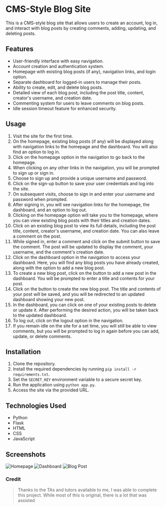 # CMS-Style Blog Site

This is a CMS-style blog site that allows users to create an account, log in, and interact with blog posts by creating comments, adding, updating, and deleting posts.

## Features

- User-friendly interface with easy navigation.
- Account creation and authentication system.
- Homepage with existing blog posts (if any), navigation links, and login option.
- Separate dashboard for logged-in users to manage their posts.
- Ability to create, edit, and delete blog posts.
- Detailed view of each blog post, including the post title, content, creator's username, and creation date.
- Commenting system for users to leave comments on blog posts.
- Idle session timeout feature for enhanced security.

## Usage

1. Visit the site for the first time.
2. On the homepage, existing blog posts (if any) will be displayed along with navigation links to the homepage and the dashboard. You will also find an option to log in.
3. Click on the homepage option in the navigation to go back to the homepage.
4. When clicking on any other links in the navigation, you will be prompted to sign up or sign in.
5. Choose to sign up and provide a unique username and password.
6. Click on the sign-up button to save your user credentials and log into the site.
7. On subsequent visits, choose to sign in and enter your username and password when prompted.
8. After signing in, you will see navigation links for the homepage, the dashboard, and an option to log out.
9. Clicking on the homepage option will take you to the homepage, where you can view existing blog posts with their titles and creation dates.
10. Click on an existing blog post to view its full details, including the post title, content, creator's username, and creation date. You can also leave a comment on the post.
11. While signed in, enter a comment and click on the submit button to save the comment. The post will be updated to display the comment, your username, and the comment's creation date.
12. Click on the dashboard option in the navigation to access your dashboard. Here, you will find any blog posts you have already created, along with the option to add a new blog post.
13. To create a new blog post, click on the button to add a new post in the dashboard. You will be prompted to enter a title and contents for your post.
14. Click on the button to create the new blog post. The title and contents of your post will be saved, and you will be redirected to an updated dashboard showing your new post.
15. In the dashboard, you can click on one of your existing posts to delete or update it. After performing the desired action, you will be taken back to the updated dashboard.
16. To log out, click on the logout option in the navigation.
17. If you remain idle on the site for a set time, you will still be able to view comments, but you will be prompted to log in again before you can add, update, or delete comments.

## Installation

1. Clone the repository.
2. Install the required dependencies by running `pip install -r requirements.txt`.
3. Set the `SECRET_KEY` environment variable to a secure secret key.
4. Run the application using `python app.py`.
5. Access the site via the provided URL.

## Technologies Used

- Python
- Flask
- HTML
- CSS
- JavaScript

## Screenshots

![Homepage](/path/to/homepage.png)
![Dashboard](/path/to/dashboard.png)
![Blog Post](/path/to/blogpost.png)

### Credit
> Thanks to the TAs and tutors available to me, I was able to complete this project. 
> While most of this is original, there is a lot that was assisted


